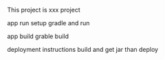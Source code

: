 This project is xxx project

app run
     setup gradle and run
     
app build
     grable build
     
deployment instructions
     build and get jar than deploy            